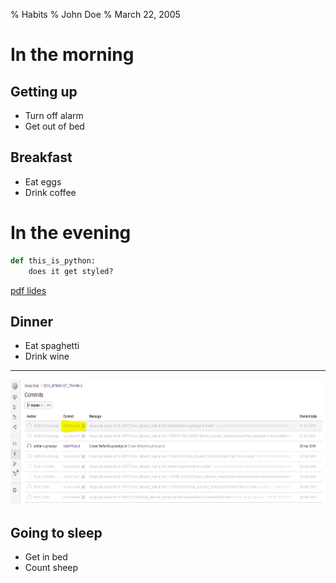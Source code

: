 % Habits
% John Doe
% March 22, 2005

# In the morning

## Getting up

- Turn off alarm
- Get out of bed

## Breakfast

- Eat eggs
- Drink coffee

# In the evening

```python
def this_is_python:
	does it get styled?
```

[pdf lides](GitCoreConcepts.pdf)


## Dinner

- Eat spaghetti
- Drink wine

------------------

<img src="images/commits.png" height="200px" />

## Going to sleep

- Get in bed
- Count sheep
